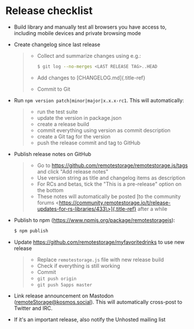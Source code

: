 # Release checklist

-   Build library and manually test all browsers you have access to,
    including mobile devices and private browsing mode

-   Create changelog since last release

    > -   Collect and summarize changes using e.g.:
    >
    >     ```sh
    >     $ git log --no-merges <LAST RELEASE TAG>..HEAD
    >     ```
    >
    > -   Add changes to [CHANGELOG.md]{.title-ref}
    >
    > -   Commit to Git

-   Run `npm version patch|minor|major|x.x.x-rc1`. This will
    automatically:

    > -   run the test suite
    > -   update the version in package.json
    > -   create a release build
    > -   commit everything using version as commit description
    > -   create a Git tag for the version
    > -   push the release commit and tag to GitHub

-   Publish release notes on GitHub

    > -   Go to <https://github.com/remotestorage/remotestorage.js/tags>
    >     and click \"Add release notes\"
    > -   Use version string as title and changelog items as description
    > -   For RCs and betas, tick the \"This is a pre-release\" option
    >     on the bottom
    > -   These notes will automatically be posted [to the community
    >     forums
    >     \<https://community.remotestorage.io/t/release-updates-for-rs-libraries/433\>]{.title-ref}
    >     after a while

-   Publish to npm (<https://www.npmjs.org/package/remotestoragejs>):

    ```sh
    $ npm publish
    ```

-   Update <https://github.com/remotestorage/myfavoritedrinks> to use
    new release

    > -   Replace `remotestorage.js` file with new release build
    > -   Check if everything is still working
    > -   Commit
    > -   `git push origin`
    > -   `git push 5apps master`

-   Link release announcement on Mastodon
    (<remoteStorage@kosmos.social>). This will automatically cross-post
    to Twitter and IRC.

-   If it\'s an important release, also notify the Unhosted mailing list

